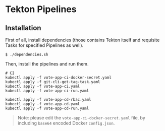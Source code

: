 # Tekton Pipelines

## Installation
First of all, install dependencies (those contains Tekton itself and requisite Tasks for specified Pipelines as well).

```
$ ./dependencies.sh
```

Then, install the pipelines and run them.
```
# CI
kubectl apply -f vote-app-ci-docker-secret.yaml
kubectl apply -f git-cli-get-tag-task.yaml
kubectl apply -f vote-app-ci.yaml
kubectl apply -f vote-app-ci-run.yaml

kubectl apply -f vote-app-cd-rbac.yaml
kubectl apply -f vote-app-cd.yaml
kubectl apply -f vote-app-cd-run.yaml
```

> Note: please edit the `vote-app-ci-docker-secret.yaml` file, by including `base64` encoded Docker `config.json`.
